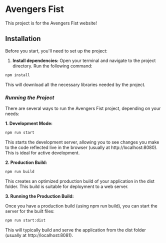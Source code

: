 # Avengers Fist

This project is for the Avengers Fist website!


## Installation

Before you start, you'll need to set up the project:

1. **Install dependencies:** Open your terminal and navigate to the project directory. Run the following command:

```bash
npm install
```

This will download all the necessary libraries needed by the project.

### *Running the Project*

There are several ways to run the Avengers Fist project, depending on your needs:

**1. Development Mode:**

```Bash
npm run start
```
This starts the development server, allowing you to see changes you make to the code reflected live in the browser (usually at http://localhost:8080). This is ideal for active development.

**2. Production Build:**

```Bash
npm run build
```
This creates an optimized production build of your application in the dist folder. This build is suitable for deployment to a web server.

**3. Running the Production Build:**

Once you have a production build (using npm run build), you can start the server for the built files:

```Bash
npm run start:dist
```
This will typically build and serve the application from the dist folder (usually at http://localhost:8081).


